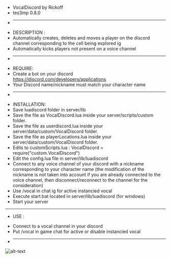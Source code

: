 * VocalDiscord by Rickoff
* tes3mp 0.8.0
* --------------------------
* DESCRIPTION :
* Automatically creates, deletes and moves a player on the discord channel corresponding to the cell being explored ig
* Automatically kicks players not present on a voice channel
* ---------------------------
* REQUIRE:
* Create a bot on your discord https://discord.com/developers/applications
* Your Discord name/nickname must match your character name
* ---------------------------
* INSTALLATION:
* Save luadiscord folder in server/lib
* Save the file as VocalDiscord.lua inside your server/scripts/custom folder.
* Save the file as userdiscord.lua inside your server/data/custom/VocalDiscord folder.
* Save the file as playerLocations.lua inside your server/data/custom/VocalDiscord folder.
* Edits to customScripts.lua : VocalDiscord = require("custom.VocalDiscord")
* Edit the config.lua file in server/lib/luadiscord
* Connect to any voice channel of your discord with a nickname corresponding to your character name
	(the modification of the nickname is not taken into account if you are already connected to the voice channel, then disconnect/reconnect to the channel for the consideration)
* Use /vocal in chat ig for active instancied vocal
* Execute start.bat located in server/lib/luadiscord (for windows)
* Start your server
---------------------------
- USE :
* Connect to a vocal channel in your discord
* Put /vocal in game chat for active or disable instancied vocal
* -------------------------- 
 ![alt-text](https://github.com/rickoff/Tes3mp-Ecarlate-Script/blob/0.7.0/VoiceBot/ac7c1c20e9390b53baedc525f231e44f.gif)

